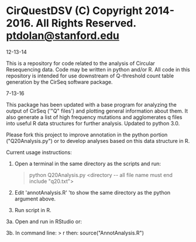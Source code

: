 CirQuestDSV
(C) Copyright 2014-2016. All Rights Reserved.
ptdolan@stanford.edu
===========
12-13-14 

This is a repository for code related to the analysis of Circular Resequencing data. Code may be written in python  and/or R.
All code in this repository is intended for use downstream of Q-threshold count table generation by the CirSeq software package.

7-13-16

This package has been updated with a base program for analyzing the output of CirSeq ('"Q" files') and plotting general information about them. It also generate a list of high frequency mutations and agglomerates q files into useful R data structures for further analysis. Updated to python 3.0.

Please fork this project to improve annotation in the python portion ("Q20Analysis.py") or to develop analyses based on this data structure in R.

Current usage instructions:
1. Open a terminal in the same directory as the scripts and run: 

    > python Q20Analysis.py <directory -- all file name must end include "q20.txt"> <translation start> <translation end>

2. Edit 'annotAnalysis.R' 'to show the same directory as the python argument above.

3. Run script in R. 

3a. Open and run in RStudio or:

3b. In command line:
    > r 
then:
    source("AnnotAnalysis.R")




